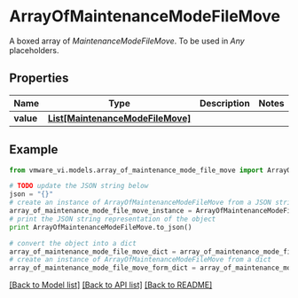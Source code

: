 # ArrayOfMaintenanceModeFileMove

A boxed array of *MaintenanceModeFileMove*. To be used in *Any* placeholders. 

## Properties
Name | Type | Description | Notes
------------ | ------------- | ------------- | -------------
**value** | [**List[MaintenanceModeFileMove]**](MaintenanceModeFileMove.md) |  | 

## Example

```python
from vmware_vi.models.array_of_maintenance_mode_file_move import ArrayOfMaintenanceModeFileMove

# TODO update the JSON string below
json = "{}"
# create an instance of ArrayOfMaintenanceModeFileMove from a JSON string
array_of_maintenance_mode_file_move_instance = ArrayOfMaintenanceModeFileMove.from_json(json)
# print the JSON string representation of the object
print ArrayOfMaintenanceModeFileMove.to_json()

# convert the object into a dict
array_of_maintenance_mode_file_move_dict = array_of_maintenance_mode_file_move_instance.to_dict()
# create an instance of ArrayOfMaintenanceModeFileMove from a dict
array_of_maintenance_mode_file_move_form_dict = array_of_maintenance_mode_file_move.from_dict(array_of_maintenance_mode_file_move_dict)
```
[[Back to Model list]](../README.md#documentation-for-models) [[Back to API list]](../README.md#documentation-for-api-endpoints) [[Back to README]](../README.md)


